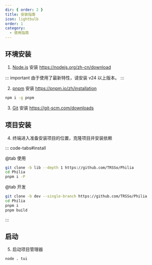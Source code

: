 ```yaml
---
dir: { order: 2 }
title: 安装指南
icon: lightbulb
order: 1
category:
  - 使用指南
---
```


## 环境安装

1. [Node.js](https://nodejs.org) 安装 https://nodejs.org/zh-cn/download

::: important
由于使用了最新特性，请安装 v24 以上版本。
:::

2. [pnpm](https://pnpm.io) 安装 https://pnpm.io/zh/installation

```sh
npm i -g pnpm
```

3. [Git](https://git-scm.com) 安装 https://git-scm.com/downloads

## 项目安装

4. 终端进入准备安装项目的位置，克隆项目并安装依赖

::: code-tabs#install

@tab 使用

```sh
git clone -b lib --depth 1 https://github.com/TRSSo/Philia
cd Philia
pnpm i -P
```

@tab 开发

```sh
git clone -b dev --single-branch https://github.com/TRSSo/Philia
cd Philia
pnpm i
pnpm build
```

:::

## 启动

5. 启动项目管理器

```sh
node . tui
```

<Catalog />
